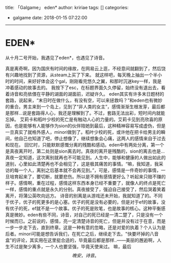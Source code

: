 title: 「Galgame」 eden*
author: kririae
tags: []
categories:
  - galgame
date: 2018-01-15 07:22:00
---
# EDEN*
        
        
从十月二号开始，我遇见了eden*，也遇见了诗音。

真是离奇啊，因为国庆有时间的缘故，在网易云上逛，不经意间就翻到了，然后饶有兴趣地找到了资源，从steam上买了下来。
就这样吧，每天晚上抽出一个半小时的时间，来好好体会这个gal，刚刚看完悠久之翼，和那时沉迷key一样，我是冲着感动的故事去的。
        我按下了esc，在标题界面久久停留，始终没有退出去，看着诗音和亮依偎在平静的湖面的湖面前，迟疑许久。
        eden其实有许多末日题材的套路，说起来，“末日时在做什么，有没有空，可以来拯救吗？”和eden也有微妙的重合。男主来到一个岛上，见到了“非人类的女主”，感情渐渐生根发芽，最后都是那样...说是套路得人心，我还是理解到了。不过，套路无法出彩，短时间内就能忘掉。
        艾莉卡和稻叶少校的死亡是有触动人心的力量的。艾莉卡见到亮欣喜的原因，也是能够有人能够作为sion的伙伴陪她到最后，这种精神容易写成虚伪，但是一旦真实了就格外感人，minori做到了。稻叶少校的死，或许他在把卡给男主的瞬间，他自己也知道了吧，停止想像了，继续想象会心痛，这两人的感情来自于过去和现在。
        回忆时，只能默默感慨分离的残酷和感动。eden中有两处分离，第一个是真夜离开时，第二处则是sion离去时。真夜的离开是残酷的，sion的离去也是...真夜一定知道，这次离别就再也不可能见到。人生中，能够和健康的人做出如此的道别，心里如此清楚再也不会相见了，这是极其痛苦的事情。“嘛，我知道，我采访的每一个人，离别之后基本就不会再见到。”，可是，感情是一件奇妙的事情，一旦培育起来了，要切断，就要悲伤。所以是不拥有感情更好么？听起来只赔不赚的样子。感情啊，重在过程，感情这样东西本身已经不重要了，就像人的终点是死亡一样，感情的重点就是永久的分别。真夜接受了，强迫自己接受了，然后哭着笑着离开，将蒲公英吹向远方。
        诗音的别离是从游戏还未开始，我就知道了的。不同于优子，优子的死更多的是心塞。优子的死是没有必要的，但是对于ef的故事，没有优子的死，ef就不是一个故事。优子的死是败笔，也是故事的核心。这种平衡感真是微妙。eden有些不同，诗音，对自己的死已经是一清二楚了，只是没有一个时候而已。之前说的，感情，亮一定清楚诗音的死亡，但是并没有过于在意，而是一步一步走下去，直到终章。这是一种有意的忽略，还是对爱的执着？个人认为是后者。minori可能是想告诉我们，在死亡之后，继续走下去。"快要坏掉的八音盒"的评论，其实用在这里挺合适的，毕竟最后都是那样..——美丽的邂逅啊，人生不过是聚少离多，一个人也要坚强，毕竟天使来过。
嘛，最后
$$ 晚安，诗音。$$